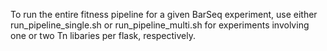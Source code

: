 To run the entire fitness pipeline for a given BarSeq experiment, use either run_pipeline_single.sh or run_pipeline_multi.sh for experiments involving one or two Tn libaries per flask, respectively.
